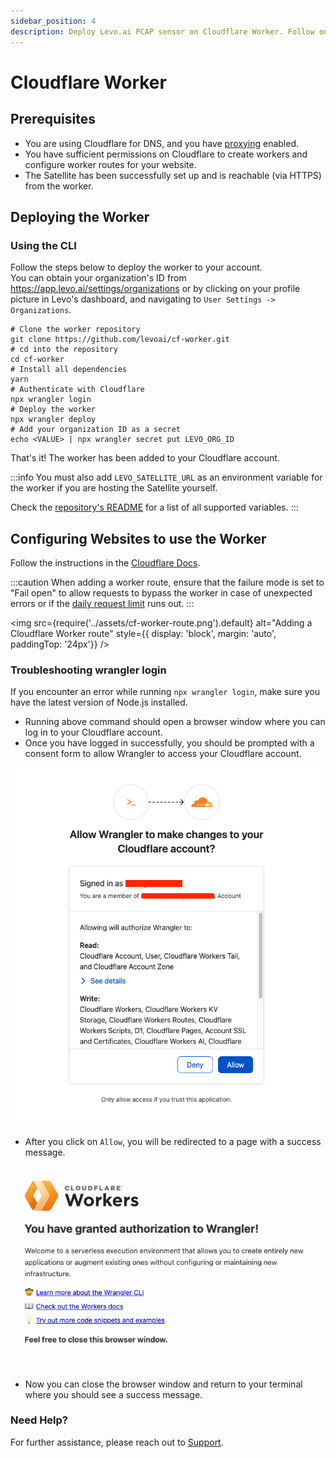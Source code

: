 ```yaml
---
sidebar_position: 4
description: Deploy Levo.ai PCAP sensor on Cloudflare Worker. Follow our detailed guide to set up and configure for enhanced API traffic capture and analysis.
---
```


# Cloudflare Worker

## Prerequisites
- You are using Cloudflare for DNS, and you have [proxying](https://developers.cloudflare.com/dns/manage-dns-records/reference/proxied-dns-records/) enabled.
- You have sufficient permissions on Cloudflare to create workers and configure worker routes for your website.
- The Satellite has been successfully set up and is reachable (via HTTPS) from the worker.

## Deploying the Worker

### Using the CLI

Follow the steps below to deploy the worker to your account.  
You can obtain your organization's ID from https://app.levo.ai/settings/organizations or by
clicking on your profile picture in Levo's dashboard, and navigating to `User Settings -> Organizations`.

```shell
# Clone the worker repository
git clone https://github.com/levoai/cf-worker.git
# cd into the repository
cd cf-worker
# Install all dependencies
yarn
# Authenticate with Cloudflare
npx wrangler login
# Deploy the worker
npx wrangler deploy
# Add your organization ID as a secret
echo <VALUE> | npx wrangler secret put LEVO_ORG_ID
```

That's it! The worker has been added to your Cloudflare account.

:::info
You must also add `LEVO_SATELLITE_URL` as an environment variable for the worker if you are hosting the Satellite yourself.

Check the [repository's README](https://github.com/levoai/cf-worker/blob/main/README.md) for a list of all supported variables.
:::

## Configuring Websites to use the Worker

Follow the instructions in the [Cloudflare Docs](https://developers.cloudflare.com/workers/configuration/routing/routes/#set-up-a-route).

:::caution
When adding a worker route, ensure that the failure mode is set to "Fail open" to allow requests to bypass the worker in case of unexpected errors
or if the [daily request limit](https://developers.cloudflare.com/workers/platform/limits/#daily-request) runs out.
:::

<img
  src={require('../assets/cf-worker-route.png').default}
  alt="Adding a Cloudflare Worker route"
  style={{ display: 'block', margin: 'auto', paddingTop: '24px'}}
/>


### Troubleshooting wrangler login

If you encounter an error while running `npx wrangler login`, make sure you have the latest version of Node.js installed. 

- Running above command should open a browser window where you can log in to your Cloudflare account.
- Once you have logged in successfully, you should be prompted with a consent form to allow Wrangler to access your Cloudflare account.

![](../assets/cloudflare/Wrangler_consentform.png)

- After you click on `Allow`, you will be redirected to a page with a success message.

![](../assets/cloudflare/Wrangler_access_granted.png)

- Now you can close the browser window and return to your terminal where you should see a success message.


### Need Help?
For further assistance, please reach out to [Support](mailto:support@levo.ai).
